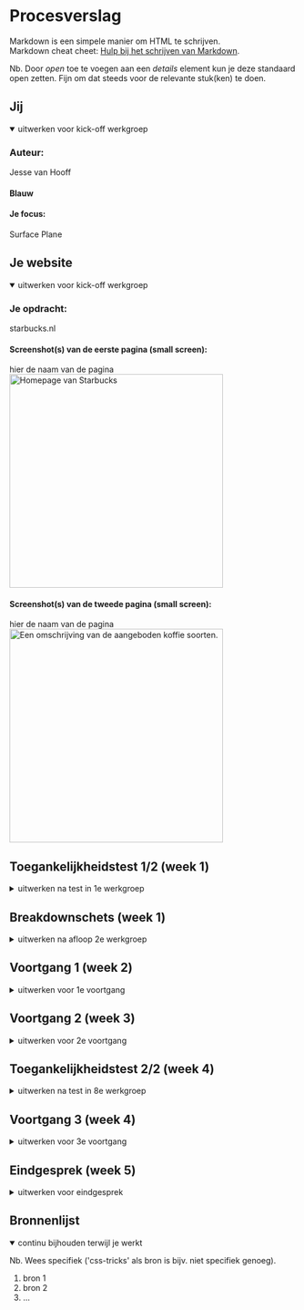 # Procesverslag
Markdown is een simpele manier om HTML te schrijven.  
Markdown cheat cheet: [Hulp bij het schrijven van Markdown](https://github.com/adam-p/markdown-here/wiki/Markdown-Cheatsheet).



Nb. Door *open* toe te voegen aan een *details* element kun je deze standaard open zetten. Fijn om dat steeds voor de relevante stuk(ken) te doen.



## Jij

<details open>
  <summary>uitwerken voor kick-off werkgroep</summary>

  ### Auteur:
  Jesse van Hooff

  #### Blauw

  #### Je focus:
  Surface Plane
 
</details>





## Je website

<details open>
  <summary>uitwerken voor kick-off werkgroep</summary>

  ### Je opdracht:
  starbucks.nl

  #### Screenshot(s) van de eerste pagina (small screen): 
  hier de naam van de pagina  
  <img src="readme-images/screenshot1.png" width="375px" alt="Homepage van Starbucks">

  #### Screenshot(s) van de tweede pagina (small screen):
  hier de naam van de pagina  
  <img src="readme-images/screenshot2.png" width="375px" alt="Een omschrijving van de aangeboden koffie soorten.">
 
</details>



## Toegankelijkheidstest 1/2 (week 1)

<details>
  <summary>uitwerken na test in 1e werkgroep</summary>

### Bevindingen
  Lijst met je bevindingen die in de test naar voren kwamen:

  #### Screenreader
Omdat er ontzettend veel gebruik wordt gemaakt van divjes en er weinig alt-text aanwezig is, kan je er bijna niet uitkomen waar je bent op de pagina. Ook zouden titels/links beter moeten worden verteld i.p.v bepaalde codenamen te horen. Dit maakt het duidelijker voor de gebruiker. 	


#### Muis en Toetsenbord 
  Het navigeren met de tab-toets gaat redelijk goed, wel worden knoppen overgeslagen. Ook geeft hij niet aan bij welke sectie welke knop hoort. Zo word je ineens doorverwezen naar een compleet ander onderdeel van de website waar ook een "bestel nu" knop zit. Het is dus heel onduidelijk. 
  
  Door de code beter en hierarchisch duidelijker te schrijven, en rekening te houden met de navigatie patronen binnen de pagina zou het opgelost kunnen worden. 


#### Motoriek (shocks, elastiekjes)
Omdat de website kleinere buttons hanteert zou de focus daar op kunnen liggen, deze zijn namelijk slecht klikbaar voor mensen met spasme of andere zenuw aandoeningen. Door de buttons te vergroten kan ik de website beter toegankelijk maken, zonder per sé de huisstijl te doorbreken. Ik wil dit dan ook graag doorvoeren, al is het alleen maar om te testen of het dan ook echt beter werkt. 


#### Visueel (brillen, contrast, kleurenblind, dark/light). 
  
Hemianopia - Dit heeft geen tot weinig effect op de website. Doordat de informatie die wordt getoond op meerdere plekken wordt herhaald is er geen gemis aan informatie. 
Glaucoma - De ietwat kleine knoppen kunnen ervoor zorgen dat mensen met glaucoma het contrast iets minder goed zien. Dit komt ook door de dunne lijnen van knoppen, ik wil proberen om dit te verhelpen, in combinatie met de motorieke stoornis oplossing die ik hierboven beschrijf. 
Low Contrast - Dit staat in verband met de aandoening die ik hierboven beschrijf, aan het contrast kan nog het een en ander worden gedaan. Belangrijk punt hierbij zijn o.a de dunne lijntjes van knoppen en de kleine/dunne tekstjes.
Diabetic Eye Disease - Alhoewel het zeer hinderlijk is, blijft de website bruikbaar voor mensen met deze aandoening. Het contrast verhogen kan wel helpen. 
Cataract - De website is slecht te zien, het kan helpen om VoiceOver te gebruiken om duidelijk te hebben waar je op dat moment bent. 
Central Field Loss - Voornamelijk het Logo (de Hero image) en de afbeeldingen worden slechter zichtbaar. Het kan helpen om de tekst bondiger op te schrijven zodat gebruikers geen lange lappen tekst met gaten hoeven te lezen. 


</details>




## Breakdownschets (week 1)

<details>
  <summary>uitwerken na afloop 2e werkgroep</summary>

  ### de hele pagina: 
  <img src="readme-images/bschets-pagina.png" width="375px" alt="breakdown van de hele pagina">

  ### dynamisch deel (bijv menu): 
  <img src="readme-images/bschets-deel1.png" width="375px" alt="breakdown van een dynamisch deel">

  ### wellicht nog een dynamisch deel (bijv filter): 
  <img src="readme-images/bschets-deel2.png" width="375px" alt="breakdown van nog een dynamisch deel">

</details>





## Voortgang 1 (week 2)

<details>
  <summary>uitwerken voor 1e voortgang</summary>

  ### Stand van zaken
  Ik merkte dat ik nog wat moeite had met het benoemen van HTML tags. Ik heb daarom veel moeten Googlen en inspecten. Daarna ben ik begonnen met het tikken van de content en het verzamelen van al het beeldmateriaal. 


  ### Agenda voor meeting
  samen met je groepje opstellen

  | student 1      | student 2          | student 3    | student 4        |
  |                |                    |              |                  |
  | Breakdownschets Breakdownschets     Breakdownschets  Breakdownschets
   + Code           + Code              + Code          + Code


  ### Verslag van meeting
  hier na afloop snel de uitkomsten van de meeting vastleggen

  - punt 1
  - punt 2
  - nog een punt
  - ...

</details>





## Voortgang 2 (week 3)

<details>
  <summary>uitwerken voor 2e voortgang</summary>

  ### Stand van zaken
  Ik ben begonnen met het schrijven van de eerste CSS code. Ik merkte dat ik wederom veel terugviel op het internet, en dan met name de Flexbox uitleg van Chris Coyer. Het gaf mij rust om te weten dat ik steeds weer de stappen kon volgen. Ik ben nu bezig met het maken van de nav bar en het stylen van de navigatie knoppen. Ook ben ik bezig met het Javascript onderdeel in het menu. 


  ### Agenda voor meeting
  samen met je groepje opstellen

  | Jesse          | Emilio              | Giorgio        | Nathan           |
  | ---            | ---               | ---              | ---              |
  | CSS Bespreken  | CSS + Breakpoints | CSS Bespreken    | Geen Reactie     |
  | Javascript     | dit als er tijd is|                  | dit wil ik zeker |
  | ...            | ...               | ...              | ...              |


  ### Verslag van meeting
  hier na afloop snel de uitkomsten van de meeting vastleggen

  - punt 1
  - punt 2
  - nog een punt
- ...

</details>





## Toegankelijkheidstest 2/2 (week 4)

<details>
  <summary>uitwerken na test in 8e werkgroep</summary>

  ### Bevindingen
  Lijst met je bevindingen die in de test naar voren kwamen (geef ook aan wat er verbeterd is):

  #### Screenreader
  Hier korte omschrijving (met indien nodig afbeeldingen)

  Hier een omschrijving van hoe het opgelost kan worden (met indien nodig afbeeldingen)


  #### Muis en Toetsenbord 
   In dit onderdeel heb ik getest hoe navigeerbaar mijn website is met enkel het toetsenbord 

   Het tabben gaat goed, ik kan alleen het menu niet in. Na het vragen aan Sanne blijkt dat dat mogelijk is om menu's automatisch uit elkaar te laten schuiven. Dat blijkt echter een behoorlijke klus, dus dat laat ik voor nu even achterwege. 


  #### Motoriek (shocks, elastiekjes)
  Voor dit onderdeel heb ik het schock apparaat omgedaan en heb ik met de elastiekjes getest!

  Ik heb het apparaat met de electische schokjes uitgeprobeerd. De website was nog goed te gebruiken met het apparaat op de laagste stand. Toen Sanne echter het apparaat op de hoogste stand zette was het praktisch onmogelijk om kleinere buttons aan te klikken. Ook het lezen van tekst werd lastiger omdat ik meer energie kwijt was aan het aanspannen van spieren dan aan het letten op de tekst.  

  De elastiekjes waren veel minder intensief. Het voelde meer aan als een verdikte vinger die ik net had gestoten dan dat ik echt gehinderd werd. Ik kon alles aanklikken, al werd het wel minder goed klikbaar naarmate de buttons steeds kleiner werden. 

  #### Visueel (brillen, contrast, kleurenblind, dark/light). 
  Met deze brillen heb ik getest hoe mijn website zichtbaar is met verschillende brillen op. (met indien nodig afbeeldingen)


Blur/Glare: Met deze bril kan ik de titels op de landings niet lezen. Ook de zwarte tekst op de webpagina kan ik niet lezen. Idem dito met de zwarte titels. De plaatjes kan ik gelukkig wel zin. De buttons kan ik ook niet lezen. De buttons onderaan de footer kan ik wel lezen gelukkig. 

Peripheral Field Loss: Met deze bril is het lastig om te zien wat de afbeeldingen betekenen. Je ziet slecht wat voor vorm er wordt weergegeven. Dit kan opgelost worden met een figcaption waarmee de afbeelding wordt uitgelegd. 

Combined Loss Diabetic Eye Disease: Door de grote vlokken op het scherm is het lastig om te zien wat er zich op het scherm afspeelt. Het zorgt ervoor dat je afgeleid raakt of je hoofd moet bewegen om het vanuit een bepaalde hoek wel te kunnen zien. Ik denk dat ik weinig kan doen om deze ervaring beter te maken.

Stip in het midden bril: De grote stip in het midden maakt het heel lastig om de content te bekijken. Content wat zich wat meer aan de zijkant afspeelt is redelijk goed te doen, maar focussen op tekst in het midden is erg lastig. 

Low Contrast: Het lage contrast zorgt ervoor dat ik de tekst en afbeeldigen slecht kan zien/lezen. 

Central field Loss : Ik kan hiermee slecht lezen wat voor tekst er wordt weergegeven. De afbeeldingen worden ook vaag, maar wanneer je schuin kijkt kan je het wel beter zien. Ik kan een optie bieden in mijn website om het beter toegankelijk te maken. 

Hemifield Loss: 






</details>





## Voortgang 3 (week 4)

<details>
  <summary>uitwerken voor 3e voortgang</summary>

  ### Stand van zaken
  hier dit ging goed & dit was lastig (neem ook screenshots op van delen van je website en code)


  ### Agenda voor meeting
  samen met je groepje opstellen

  | student 1      | student 2          | student 3    | student 4        |
  | ---            | ---                | ---          | ---              |
  | dit bespreken  | en dit             | en ik dit    | en dan ik dat    |
  | en dat ook nog | dit als er tijd is | nog een punt | dit wil ik zeker |
  | ...            | ...                | ...          | ...              |


  ### Verslag van meeting
  hier na afloop snel de uitkomsten van de meeting vastleggen

  - punt 1
  - punt 2
  - nog een punt
  - ...

</details>





## Eindgesprek (week 5)

<details>
  <summary>uitwerken voor eindgesprek</summary>

  ### Je uitkomst - karakteristiek screenshots:
  <img src="readme-images/dummy-plaatje.jpg" width="375px" alt="uitomst opdracht 1">


  ### Dit ging goed/Heb ik geleerd: 
  Korte omschrijving met plaatjes

  <img src="readme-images/dummy-plaatje.jpg" width="375px" alt="top">


  ### Dit was lastig/Is niet gelukt:
  Korte omschrijving met plaatjes

  <img src="readme-images/dummy-plaatje.jpg" width="375px" alt="bummer">
</details>





## Bronnenlijst

<details open>
  <summary>continu bijhouden terwijl je werkt</summary>

  Nb. Wees specifiek ('css-tricks' als bron is bijv. niet specifiek genoeg).

  1. bron 1
  2. bron 2
  3. ...

</details>